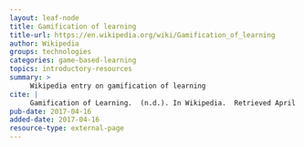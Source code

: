 ```yaml
---
layout: leaf-node
title: Gamification of learning
title-url: https://en.wikipedia.org/wiki/Gamification_of_learning
author: Wikipedia
groups: technologies
categories: game-based-learning
topics: introductory-resources
summary: >
     Wikipedia entry on gamification of learning
cite: |
     Gamification of Learning.  (n.d.). In Wikipedia.  Retrieved April 16, 2017, from https://en.wikipedia.org/wiki/Gamification_of_learning
pub-date: 2017-04-16
added-date: 2017-04-16
resource-type: external-page
---
```

